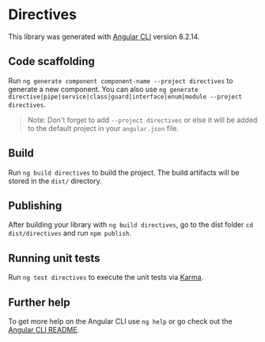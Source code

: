 # Directives

This library was generated with [Angular CLI](https://github.com/angular/angular-cli) version 8.2.14.

## Code scaffolding

Run `ng generate component component-name --project directives` to generate a new component. You can also use `ng generate directive|pipe|service|class|guard|interface|enum|module --project directives`.
> Note: Don't forget to add `--project directives` or else it will be added to the default project in your `angular.json` file. 

## Build

Run `ng build directives` to build the project. The build artifacts will be stored in the `dist/` directory.

## Publishing

After building your library with `ng build directives`, go to the dist folder `cd dist/directives` and run `npm publish`.

## Running unit tests

Run `ng test directives` to execute the unit tests via [Karma](https://karma-runner.github.io).

## Further help

To get more help on the Angular CLI use `ng help` or go check out the [Angular CLI README](https://github.com/angular/angular-cli/blob/master/README.md).
